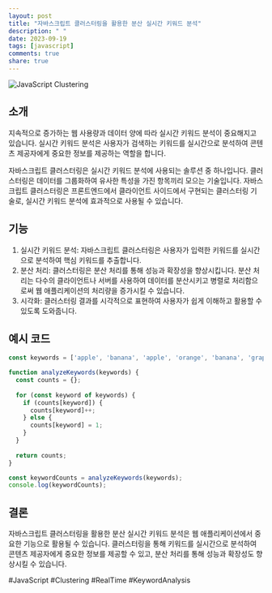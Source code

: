 ```yaml
---
layout: post
title: "자바스크립트 클러스터링을 활용한 분산 실시간 키워드 분석"
description: " "
date: 2023-09-19
tags: [javascript]
comments: true
share: true
---
```


![JavaScript Clustering](image-link)

## 소개

지속적으로 증가하는 웹 사용량과 데이터 양에 따라 실시간 키워드 분석이 중요해지고 있습니다. 실시간 키워드 분석은 사용자가 검색하는 키워드를 실시간으로 분석하여 콘텐츠 제공자에게 중요한 정보를 제공하는 역할을 합니다.

자바스크립트 클러스터링은 실시간 키워드 분석에 사용되는 솔루션 중 하나입니다. 클러스터링은 데이터를 그룹화하여 유사한 특성을 가진 항목끼리 모으는 기술입니다. 자바스크립트 클러스터링은 프론트엔드에서 클라이언트 사이드에서 구현되는 클러스터링 기술로, 실시간 키워드 분석에 효과적으로 사용될 수 있습니다.

## 기능

1. 실시간 키워드 분석: 자바스크립트 클러스터링은 사용자가 입력한 키워드를 실시간으로 분석하여 핵심 키워드를 추출합니다.
2. 분산 처리: 클러스터링은 분산 처리를 통해 성능과 확장성을 향상시킵니다. 분산 처리는 다수의 클라이언트나 서버를 사용하여 데이터를 분산시키고 병렬로 처리함으로써 웹 애플리케이션의 처리량을 증가시킬 수 있습니다.
3. 시각화: 클러스터링 결과를 시각적으로 표현하여 사용자가 쉽게 이해하고 활용할 수 있도록 도와줍니다.

## 예시 코드

```javascript
const keywords = ['apple', 'banana', 'apple', 'orange', 'banana', 'grape'];

function analyzeKeywords(keywords) {
  const counts = {};
  
  for (const keyword of keywords) {
    if (counts[keyword]) {
      counts[keyword]++;
    } else {
      counts[keyword] = 1;
    }
  }
  
  return counts;
}

const keywordCounts = analyzeKeywords(keywords);
console.log(keywordCounts);
```

## 결론

자바스크립트 클러스터링을 활용한 분산 실시간 키워드 분석은 웹 애플리케이션에서 중요한 기능으로 활용될 수 있습니다. 클러스터링을 통해 키워드를 실시간으로 분석하여 콘텐츠 제공자에게 중요한 정보를 제공할 수 있고, 분산 처리를 통해 성능과 확장성도 향상시킬 수 있습니다.

#JavaScript #Clustering #RealTime #KeywordAnalysis